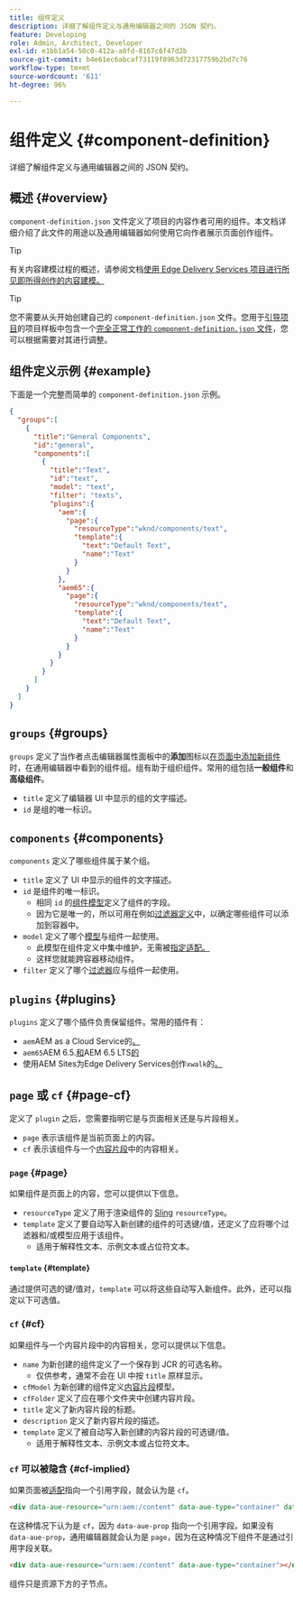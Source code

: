 ```yaml
---
title: 组件定义
description: 详细了解组件定义与通用编辑器之间的 JSON 契约。
feature: Developing
role: Admin, Architect, Developer
exl-id: e1bb1a54-50c0-412a-a8fd-8167c6f47d2b
source-git-commit: b4e61ec6abcaf73119f8963d72317759b2bd7c76
workflow-type: tm+mt
source-wordcount: '611'
ht-degree: 96%

---
```


# 组件定义 {#component-definition}

详细了解组件定义与通用编辑器之间的 JSON 契约。

## 概述 {#overview}

`component-definition.json` 文件定义了项目的内容作者可用的组件。本文档详细介绍了此文件的用途以及通用编辑器如何使用它向作者展示页面创作组件。

>[!TIP]
>
>有关内容建模过程的概述，请参阅文档[使用 Edge Delivery Services 项目进行所见即所得创作的内容建模。](https://www.aem.live/developer/component-model-definitions)

>[!TIP]
>
>您不需要从头开始创建自己的 `component-definition.json` 文件。您用于[引导项目](https://www.aem.live/developer/ue-tutorial)的项目样板中包含一个[完全正常工作的 `component-definition.json` 文件](https://github.com/adobe-rnd/aem-boilerplate-xwalk/blob/main/component-definition.json)，您可以根据需要对其进行调整。

## 组件定义示例 {#example}

下面是一个完整而简单的 `component-definition.json` 示例。

```json
{
  "groups":[
    {
      "title":"General Components",
      "id":"general",
      "components":[
        {
          "title":"Text",
          "id":"text",
          "model": "text",
          "filter": "texts",
          "plugins":{
            "aem":{
              "page":{
                "resourceType":"wknd/components/text",
                "template":{
                  "text":"Default Text",
                  "name":"Text"
                }
              }
            },
            "aem65":{
              "page":{
                "resourceType":"wknd/components/text",
                "template":{
                  "text":"Default Text",
                  "name":"Text"
                }
              }
            }
          }
        }
      ]
    }
  ]
}
```

## `groups` {#groups}

`groups` 定义了当作者点击编辑器属性面板中的&#x200B;**添加**&#x200B;图标以[在页面中添加新组件](/help/sites-cloud/authoring/universal-editor/authoring.md#adding-components)时，在通用编辑器中看到的组件组。组有助于组织组件。常用的组包括&#x200B;**一般组件**&#x200B;和&#x200B;**高级组件**。

* `title` 定义了编辑器 UI 中显示的组的文字描述。
* `id` 是组的唯一标识。

## `components` {#components}

`components` 定义了哪些组件属于某个组。

* `title` 定义了 UI 中显示的组件的文字描述。
* `id` 是组件的唯一标识。
   * 相同 `id` 的[组件模型](/help/implementing/universal-editor/field-types.md#model-structure)定义了组件的字段。  
   * 因为它是唯一的，所以可用在例如[过滤器定义](/help/implementing/universal-editor/filtering.md)中，以确定哪些组件可以添加到容器中。
* `model` 定义了哪个[模型](/help/implementing/universal-editor/field-types.md#model-structure)与组件一起使用。
   * 此模型在组件定义中集中维护，无需被[指定适配。](/help/implementing/universal-editor/field-types.md#instrumentation)
   * 这样您就能跨容器移动组件。
* `filter` 定义了哪个[过滤器](/help/implementing/universal-editor/filtering.md)应与组件一起使用。

## `plugins` {#plugins}

`plugins` 定义了哪个插件负责保留组件。常用的插件有：

* `aem`AEM as a Cloud Service的[。](https://experienceleague.adobe.com/zh-hans/docs/experience-manager-cloud-service)
* `aem65`AEM 6.5.[和](https://experienceleague.adobe.com/zh-hans/docs/experience-manager-65)AEM 6.5 LTS[的](https://experienceleague.adobe.com/zh-hans/docs/experience-manager-65-lts)
* 使用AEM Sites为Edge Delivery Services创作`xwalk`的[。](https://www.aem.live/developer/ue-tutorial)

## `page` 或 `cf` {#page-cf}

定义了 `plugin` 之后，您需要指明它是与页面相关还是与片段相关。

* `page` 表示该组件是当前页面上的内容。
* `cf` 表示该组件与一个[内容片段](/help/assets/content-fragments/content-fragments.md)中的内容相关。

### `page` {#page}

如果组件是页面上的内容，您可以提供以下信息。

* `resourceType` 定义了用于渲染组件的 [Sling](/help/implementing/developing/introduction/sling-cheatsheet.md) `resourceType`。
* `template` 定义了要自动写入新创建的组件的可选键/值，还定义了应将哪个过滤器和/或模型应用于该组件。
   * 适用于解释性文本、示例文本或占位符文本。

#### `template` {#template}

通过提供可选的键/值对，`template` 可以将这些自动写入新组件。此外，还可以指定以下可选值。

### `cf` {#cf}

如果组件与一个内容片段中的内容相关，您可以提供以下信息。

* `name` 为新创建的组件定义了一个保存到 JCR 的可选名称。
   * 仅供参考，通常不会在 UI 中按 `title` 原样显示。
* `cfModel` 为新创建的组件定义[内容片段](/help/assets/content-fragments/content-fragments-models.md)模型。
* `cfFolder` 定义了应在哪个文件夹中创建内容片段。
* `title` 定义了新内容片段的标题。
* `description` 定义了新内容片段的描述。
* `template` 定义了被自动写入新创建的内容片段的可选键/值。
   * 适用于解释性文本、示例文本或占位符文本。

### `cf` 可以被隐含 {#cf-implied}

如果页面被[适配](/help/implementing/universal-editor/getting-started.md#instrument-page)指向一个引用字段，就会认为是 `cf`。

```html
<div data-aue-resource="urn:aem:/content" data-aue-type="container" data-aue-prop="field"></div>
```

在这种情况下认为是 `cf`，因为 `data-aue-prop` 指向一个引用字段。如果没有 `data-aue-prop`，通用编辑器就会认为是 `page`，因为在这种情况下组件不是通过引用字段关联。

```html
<div data-aue-resource="urn:aem:/content" data-aue-type="container"></div>
```

组件只是资源下方的子节点。
